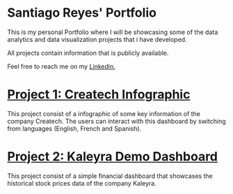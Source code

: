 # Santiago Reyes' Portfolio

This is my personal Portfolio where I will be showcasing some of the data analytics and data visualization projects that i have developed.

All projects contain information that is publicly available. 

Feel free to reach me on my [Linkedin. ](https://www.linkedin.com/in/santiagoareyes/)

# [Project 1: Createch Infographic](https://github.com/SantiagoReyes18/Createch-Sample-Dashboard)

This project consist of a infographic of some key information of the company Createch. The users can interact with this dashboard by switching from languages (English, French and Spanish).

# [Project 2: Kaleyra Demo Dashboard](https://github.com/SantiagoReyes18/Kaleyra-Sample-Dashboard)

This project consist of a simple financial dashboard that showcases the historical stock prices data of the company Kaleyra.
